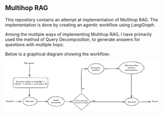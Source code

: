 ## Multihop RAG
This repository contains an attempt at implementation of Multihop RAG. The implementation is done by creating an agentic workflow using *LangGraph*.

Among the multiple ways of implementing Multihop RAG, I have primarily used the method of Query Decomposition, to generate answers for questions with multiple hops. 

Below is a graphical diagram showing the workflow: 

![Workflow Diagram](workflow.png)

